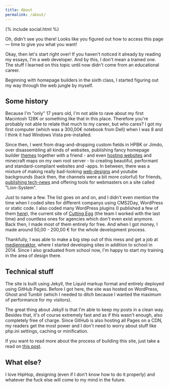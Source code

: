 ```yaml
---
title: About
permalink: /about/
---
```


{% include social.html %}

Oh, didn't see you there! Looks like you figured out how to access this page — time to give you what you want!

Okay, then let's start right over! If you haven't noticed it already by reading my essays, I'm a web developer. And by this, I don't mean a trained one. The stuff I learned on this topic until now didn't come from an educational career.

Beginning with homepage builders in the sixth class, I started figuring out my way through the web jungle by myself.

## Some history

Because I'm "only" 17 years old, I'm not able to rave about my first Macintosh 128K or something like that in this place. Therefore you're probably not able to relate that much to my career, but who cares? I got my first computer (which was a 300,00€ notebook from Dell) when I was 8 and I think it had Windows Vista pre-installed.

Since then, I went from drag-and-dropping custom fields in HPBK or Jimdo, over disassembling all kinds of websites, publishing fancy homepage builder [themes][1] together with a friend - and even [hosting websites][2] and minecraft maps on my own root server - to creating beautiful, performant and standard-compliant websites and -apps. In between, there was a mixture of making really bad-looking [web-designs][3] and youtube backgrounds (back then, the channels were a bit more colorful) for friends, [publishing tech-news][4] and offering tools for webmasters on a site called "Lion-System".

Just to name a few. The list goes on and on, and I didn't even mention the time when I coded sites for different companys using CMS2Day, WordPress or static code. I also coded many WordPress plugins (I published a few of them [here][5]), the current site of [Cutting Egg][6] (the team I worked with the last time) and countless ones for agencies which don't even exist anymore. Back then, I made most of them entirely for free. And when I got money, I made around 50,00 - 200,00 € for the whole development process.

Thankfully, I was able to make a big step out of this mess and get a job at [medienreaktor][7], where I started developing sites in addition to school in 2014. Since I also graduated from school now, I'm happy to start my training in the area of design there.

## Technical stuff

The site is built using Jekyll, the Liquid markup format and entirely deployed using GitHub Pages. Before I got here, the site was hosted on WordPress, Ghost and Tumblr (which I needed to ditch because I wanted the maximum of performance for my visitors).

The great thing about Jekyll is that I'm able to keep my posts in a clean way. Besides that, it's of course extremely fast and as if this wasn't enough, also completely free of charge. Since GitHub is also hosting all Pages on a CDN, my readers get the most power and I don't need to worry about stuff like php.ini settings, caching or minification.

If you want to read more about the process of building this site, just take a read on [this post][8].

## What else?

I love HipHop, designing (even if I don't know how to do it properly) and whatever the fuck else will come to my mind in the future.

[1]: https://web.archive.org/web/20120522085245/http://www.omba.de.tl/
[2]: http://frewhost.net
[3]: http://imgur.com/a/86BOc
[4]: https://web.archive.org/web/20120908132601/http://www.medientipps.com/
[5]: https://profiles.wordpress.org/mindrun#content-plugins
[6]: http://cuttingegg.de
[7]: http://medienreaktor.de
[8]: /notes/v2
